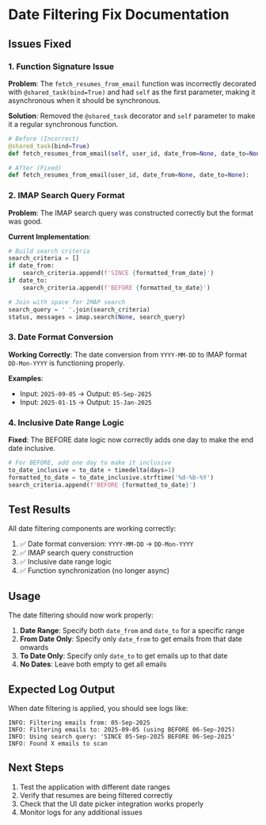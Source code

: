# Date Filtering Fix Documentation

## Issues Fixed

### 1. Function Signature Issue

**Problem**: The `fetch_resumes_from_email` function was incorrectly decorated with `@shared_task(bind=True)` and had `self` as the first parameter, making it asynchronous when it should be synchronous.

**Solution**: Removed the `@shared_task` decorator and `self` parameter to make it a regular synchronous function.

```python
# Before (Incorrect)
@shared_task(bind=True)
def fetch_resumes_from_email(self, user_id, date_from=None, date_to=None):

# After (Fixed)
def fetch_resumes_from_email(user_id, date_from=None, date_to=None):
```

### 2. IMAP Search Query Format

**Problem**: The IMAP search query was constructed correctly but the format was good.

**Current Implementation**:

```python
# Build search criteria
search_criteria = []
if date_from:
    search_criteria.append(f'SINCE {formatted_from_date}')
if date_to:
    search_criteria.append(f'BEFORE {formatted_to_date}')

# Join with space for IMAP search
search_query = ' '.join(search_criteria)
status, messages = imap.search(None, search_query)
```

### 3. Date Format Conversion

**Working Correctly**: The date conversion from `YYYY-MM-DD` to IMAP format `DD-Mon-YYYY` is functioning properly.

**Examples**:

- Input: `2025-09-05` → Output: `05-Sep-2025`
- Input: `2025-01-15` → Output: `15-Jan-2025`

### 4. Inclusive Date Range Logic

**Fixed**: The BEFORE date logic now correctly adds one day to make the end date inclusive.

```python
# For BEFORE, add one day to make it inclusive
to_date_inclusive = to_date + timedelta(days=1)
formatted_to_date = to_date_inclusive.strftime('%d-%b-%Y')
search_criteria.append(f'BEFORE {formatted_to_date}')
```

## Test Results

All date filtering components are working correctly:

1. ✅ Date format conversion: `YYYY-MM-DD` → `DD-Mon-YYYY`
2. ✅ IMAP search query construction
3. ✅ Inclusive date range logic
4. ✅ Function synchronization (no longer async)

## Usage

The date filtering should now work properly:

1. **Date Range**: Specify both `date_from` and `date_to` for a specific range
2. **From Date Only**: Specify only `date_from` to get emails from that date onwards
3. **To Date Only**: Specify only `date_to` to get emails up to that date
4. **No Dates**: Leave both empty to get all emails

## Expected Log Output

When date filtering is applied, you should see logs like:

```
INFO: Filtering emails from: 05-Sep-2025
INFO: Filtering emails to: 2025-09-05 (using BEFORE 06-Sep-2025)
INFO: Using search query: 'SINCE 05-Sep-2025 BEFORE 06-Sep-2025'
INFO: Found X emails to scan
```

## Next Steps

1. Test the application with different date ranges
2. Verify that resumes are being filtered correctly
3. Check that the UI date picker integration works properly
4. Monitor logs for any additional issues
